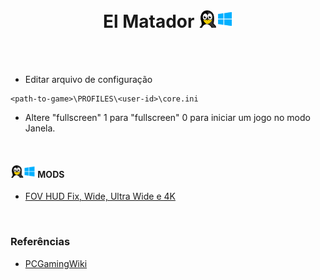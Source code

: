 <br>
<h1 align="center"> El Matador <img width="55" height="" src="../assets/icons/os.png"></h1>
<h4 align="center"></h4>
<br><br>


- Editar arquivo de configuração 

~~~
<path-to-game>\PROFILES\<user-id>\core.ini
~~~

- Altere  "fullscreen" 1  para "fullscreen" 0  para iniciar um jogo no modo Janela.

<br>

#### <img width="40" height="" src="../assets/icons/os.png"> MODS

- [FOV HUD Fix, Wide, Ultra Wide e 4K](https://community.pcgamingwiki.com/files/file/1496-el-matador-fov-and-hud-fix/)

<br>

### Referências
- [PCGamingWiki](https://www.pcgamingwiki.com/wiki/El_Matador)

<br><br><br>